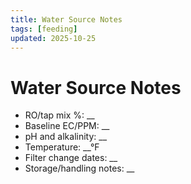 ```yaml
---
title: Water Source Notes
tags: [feeding]
updated: 2025-10-25
---
```

# Water Source Notes

- RO/tap mix %: __  
- Baseline EC/PPM: __  
- pH and alkalinity: __  
- Temperature: __°F  
- Filter change dates: __  
- Storage/handling notes: __
